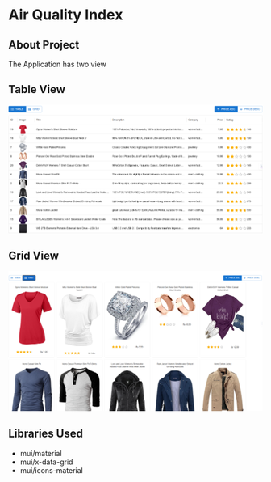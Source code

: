 # Air Quality Index

## About Project


The Application has two view

## Table View

![](./public/table.PNG)

## Grid View

![](public/grid.PNG)

## Libraries Used

- mui/material
- mui/x-data-grid
- mui/icons-material